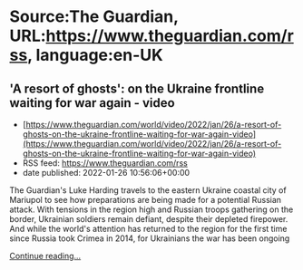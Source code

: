 # Source:The Guardian, URL:https://www.theguardian.com/rss, language:en-UK

## 'A resort of ghosts': on the Ukraine frontline waiting for war again - video
 - [https://www.theguardian.com/world/video/2022/jan/26/a-resort-of-ghosts-on-the-ukraine-frontline-waiting-for-war-again-video](https://www.theguardian.com/world/video/2022/jan/26/a-resort-of-ghosts-on-the-ukraine-frontline-waiting-for-war-again-video)
 - RSS feed: https://www.theguardian.com/rss
 - date published: 2022-01-26 10:56:06+00:00

<p>The Guardian's Luke Harding travels to the eastern Ukraine coastal city of Mariupol to see how preparations are being made for a potential Russian attack. With tensions in the region high and Russian troops gathering on the border, Ukrainian soldiers remain defiant, despite their depleted firepower. And while the world's attention has returned to the region for the first time since Russia took Crimea in 2014, for Ukrainians the war has been ongoing</p> <a href="https://www.theguardian.com/world/video/2022/jan/26/a-resort-of-ghosts-on-the-ukraine-frontline-waiting-for-war-again-video">Continue reading...</a>

